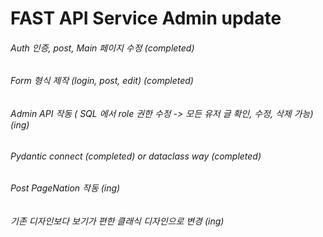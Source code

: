 # FAST API Service Admin update

<!-- ![docs](https://raw.githubusercontent.com/pozuhtuhv/0000_imgstorage/main/005_fastapi_form.png) -->

###### Auth 인증, post, Main 페이지 수정 (completed)
###### Form 형식 제작 (login, post, edit) (completed)
###### Admin API 작동 ( SQL 에서 role 권한 수정 -> 모든 유저 글 확인, 수정, 삭제 가능) (ing)
###### Pydantic connect (completed) or dataclass way (completed)
###### Post PageNation 작동 (ing)
###### 기존 디자인보다 보기가 편한 클래식 디자인으로 변경 (ing)
